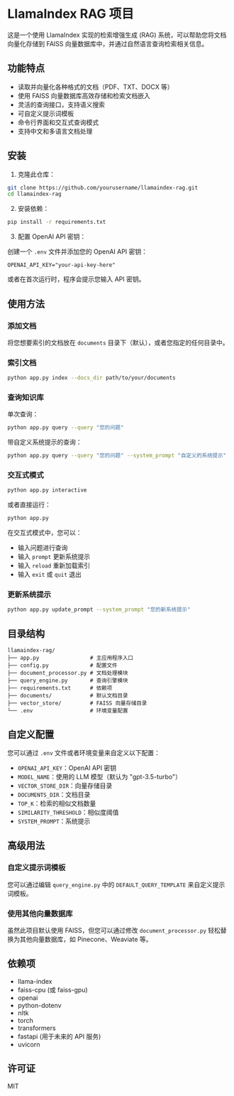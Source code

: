 # LlamaIndex RAG 项目

这是一个使用 LlamaIndex 实现的检索增强生成 (RAG) 系统，可以帮助您将文档向量化存储到 FAISS 向量数据库中，并通过自然语言查询检索相关信息。

## 功能特点

- 读取并向量化各种格式的文档（PDF、TXT、DOCX 等）
- 使用 FAISS 向量数据库高效存储和检索文档嵌入
- 灵活的查询接口，支持语义搜索
- 可自定义提示词模板
- 命令行界面和交互式查询模式
- 支持中文和多语言文档处理

## 安装

1. 克隆此仓库：

```bash
git clone https://github.com/yourusername/llamaindex-rag.git
cd llamaindex-rag
```

2. 安装依赖：

```bash
pip install -r requirements.txt
```

3. 配置 OpenAI API 密钥：

创建一个 `.env` 文件并添加您的 OpenAI API 密钥：

```
OPENAI_API_KEY="your-api-key-here"
```

或者在首次运行时，程序会提示您输入 API 密钥。

## 使用方法

### 添加文档

将您想要索引的文档放在 `documents` 目录下（默认），或者您指定的任何目录中。

### 索引文档

```bash
python app.py index --docs_dir path/to/your/documents
```

### 查询知识库

单次查询：

```bash
python app.py query --query "您的问题"
```

带自定义系统提示的查询：

```bash
python app.py query --query "您的问题" --system_prompt "自定义的系统提示"
```

### 交互式模式

```bash
python app.py interactive
```

或者直接运行：

```bash
python app.py
```

在交互式模式中，您可以：
- 输入问题进行查询
- 输入 `prompt` 更新系统提示
- 输入 `reload` 重新加载索引
- 输入 `exit` 或 `quit` 退出

### 更新系统提示

```bash
python app.py update_prompt --system_prompt "您的新系统提示"
```

## 目录结构

```
llamaindex-rag/
├── app.py                # 主应用程序入口
├── config.py             # 配置文件
├── document_processor.py # 文档处理模块
├── query_engine.py       # 查询引擎模块
├── requirements.txt      # 依赖项
├── documents/            # 默认文档目录
├── vector_store/         # FAISS 向量存储目录
└── .env                  # 环境变量配置
```

## 自定义配置

您可以通过 `.env` 文件或者环境变量来自定义以下配置：

- `OPENAI_API_KEY`：OpenAI API 密钥
- `MODEL_NAME`：使用的 LLM 模型（默认为 "gpt-3.5-turbo"）
- `VECTOR_STORE_DIR`：向量存储目录
- `DOCUMENTS_DIR`：文档目录
- `TOP_K`：检索的相似文档数量
- `SIMILARITY_THRESHOLD`：相似度阈值
- `SYSTEM_PROMPT`：系统提示

## 高级用法

### 自定义提示词模板

您可以通过编辑 `query_engine.py` 中的 `DEFAULT_QUERY_TEMPLATE` 来自定义提示词模板。

### 使用其他向量数据库

虽然此项目默认使用 FAISS，但您可以通过修改 `document_processor.py` 轻松替换为其他向量数据库，如 Pinecone、Weaviate 等。

## 依赖项

- llama-index
- faiss-cpu (或 faiss-gpu)
- openai
- python-dotenv
- nltk
- torch
- transformers
- fastapi (用于未来的 API 服务)
- uvicorn

## 许可证

MIT 